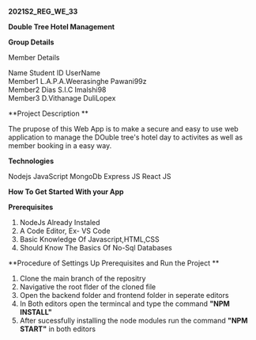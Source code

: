 **2021S2_REG_WE_33**

**Double Tree Hotel Management**

**Group Details**

Member Details

Name        Student ID               UserName <br>
Member1     L.A.P.A.Weerasinghe       Pawani99z <br>
Member2     Dias S.I.C                Imalshi98<br>
Member3     D.Vithanage               DuliLopex<br>

**Project Description **

The prupose of this Web App is to make a secure and easy to use web application to manage the DOuble tree's hotel day to activites as well as member booking in a easy way.

**Technologies**

Nodejs
JavaScript
MongoDb
Express JS
React JS 

**How To Get Started With your App**

**Prerequisites**

1. NodeJs Already Instaled
2. A Code Editor, Ex- VS Code
3. Basic Knowledge Of Javascript,HTML,CSS
4. Should Know The Basics Of No-Sql Databases

**Procedure of Settings Up  Prerequisites and Run the Project **

1. Clone the main branch of the repositry
2. Navigative the root flder of the cloned file
3. Open the backend folder and frontend folder in seperate editors 
4. In Both editors open the termincal and type the command  **"NPM INSTALL"**
5. After sucessfully installing the node modules run the command **"NPM START"** in both editors 
